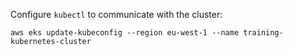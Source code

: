 Configure `kubectl` to communicate with the cluster:

```
aws eks update-kubeconfig --region eu-west-1 --name training-kubernetes-cluster
```